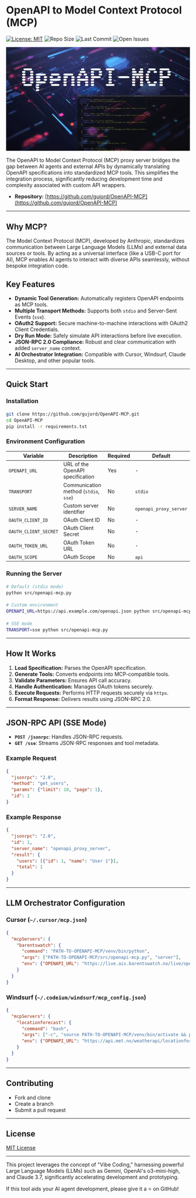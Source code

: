 # OpenAPI to Model Context Protocol (MCP)

[![License: MIT](https://img.shields.io/badge/License-MIT-yellow.svg)](LICENSE)
![Repo Size](https://img.shields.io/github/repo-size/gujord/OpenAPI-MCP)
![Last Commit](https://img.shields.io/github/last-commit/gujord/OpenAPI-MCP)
![Open Issues](https://img.shields.io/github/issues/gujord/OpenAPI-MCP)

![OpenAPI-MCP](OpenAPI-MCP.png)

The OpenAPI to Model Context Protocol (MCP) proxy server bridges the gap between AI agents and external APIs by dynamically translating OpenAPI specifications into standardized MCP tools. This simplifies the integration process, significantly reducing development time and complexity associated with custom API wrappers.

- **Repository:** [https://github.com/gujord/OpenAPI-MCP](https://github.com/gujord/OpenAPI-MCP)

---

## Why MCP?

The Model Context Protocol (MCP), developed by Anthropic, standardizes communication between Large Language Models (LLMs) and external data sources or tools. By acting as a universal interface (like a USB-C port for AI), MCP enables AI agents to interact with diverse APIs seamlessly, without bespoke integration code.

## Key Features

- **Dynamic Tool Generation:** Automatically registers OpenAPI endpoints as MCP tools.
- **Multiple Transport Methods:** Supports both `stdio` and Server-Sent Events (`sse`).
- **OAuth2 Support:** Secure machine-to-machine interactions with OAuth2 Client Credentials.
- **Dry Run Mode:** Safely simulate API interactions before live execution.
- **JSON-RPC 2.0 Compliance:** Robust and clear communication with added `server_name` context.
- **AI Orchestrator Integration:** Compatible with Cursor, Windsurf, Claude Desktop, and other popular tools.

---

## Quick Start

### Installation
```bash
git clone https://github.com/gujord/OpenAPI-MCP.git
cd OpenAPI-MCP
pip install -r requirements.txt
```

### Environment Configuration

| Variable              | Description                          | Required | Default                |
|-----------------------|--------------------------------------|----------|------------------------|
| `OPENAPI_URL`         | URL of the OpenAPI specification     | Yes      | -                      |
| `TRANSPORT`           | Communication method (`stdio`, `sse`)| No       | `stdio`                |
| `SERVER_NAME`         | Custom server identifier             | No       | `openapi_proxy_server` |
| `OAUTH_CLIENT_ID`     | OAuth Client ID                      | No       | -                      |
| `OAUTH_CLIENT_SECRET` | OAuth Client Secret                  | No       | -                      |
| `OAUTH_TOKEN_URL`     | OAuth Token URL                      | No       | -                      |
| `OAUTH_SCOPE`         | OAuth Scope                          | No       | `api`                  |

### Running the Server
```bash
# Default (stdio mode)
python src/openapi-mcp.py

# Custom environment
OPENAPI_URL=https://api.example.com/openapi.json python src/openapi-mcp.py

# SSE mode
TRANSPORT=sse python src/openapi-mcp.py
```

---

## How It Works

1. **Load Specification:** Parses the OpenAPI specification.
2. **Generate Tools:** Converts endpoints into MCP-compatible tools.
3. **Validate Parameters:** Ensures API call accuracy.
4. **Handle Authentication:** Manages OAuth tokens securely.
5. **Execute Requests:** Performs HTTP requests securely via `httpx`.
6. **Format Response:** Delivers results using JSON-RPC 2.0.

---

## JSON-RPC API (SSE Mode)

- **`POST /jsonrpc`**: Handles JSON-RPC requests.
- **`GET /sse`**: Streams JSON-RPC responses and tool metadata.

### Example Request
```json
{
  "jsonrpc": "2.0",
  "method": "get_users",
  "params": {"limit": 10, "page": 1},
  "id": 1
}
```

### Example Response
```json
{
  "jsonrpc": "2.0",
  "id": 1,
  "server_name": "openapi_proxy_server",
  "result": {
    "users": [{"id": 1, "name": "User 1"}],
    "total": 1
  }
}
```

---

## LLM Orchestrator Configuration

### Cursor (`~/.cursor/mcp.json`)
```json
{
  "mcpServers": {
    "barentswatch": {
      "command": "PATH-TO-OPENAPI-MCP/venv/bin/python",
      "args": ["PATH-TO-OPENAPI-MCP/src/openapi-mcp.py", "server"],
      "env": {"OPENAPI_URL": "https://live.ais.barentswatch.no/live/openapi/ais/openapi.json"}
    }
  }
}
```

### Windsurf (`~/.codeium/windsurf/mcp_config.json`)
```json
{
  "mcpServers": {
    "locationforecast": {
      "command": "bash",
      "args": ["-c", "source PATH-TO-OPENAPI-MCP/venv/bin/activate && python3 PATH-TO-OPENAPI-MCP/src/openapi-mcp.py server"],
      "env": {"OPENAPI_URL": "https://api.met.no/weatherapi/locationforecast/2.0/swagger"}
    }
  }
}
```

---

## Contributing

- Fork and clone
- Create a branch
- Submit a pull request

---

## License

[MIT License](LICENSE)

---

This project leverages the concept of "Vibe Coding," harnessing powerful Large Language Models (LLMs) such as Gemini, OpenAI's o3-mini-high, and Claude 3.7, significantly accelerating development and prototyping.

If this tool aids your AI agent development, please give it a ⭐ on GitHub!

